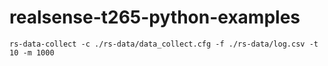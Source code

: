 # realsense-t265-python-examples

```
rs-data-collect -c ./rs-data/data_collect.cfg -f ./rs-data/log.csv -t 10 -m 1000
```